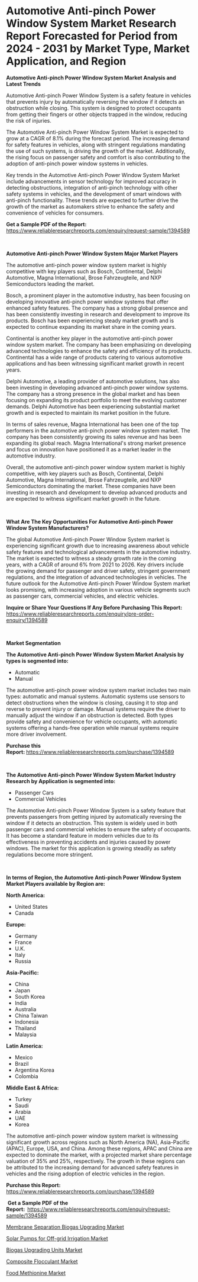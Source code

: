 <p><h1>Automotive Anti-pinch Power Window System Market Research Report Forecasted for Period from 2024 -  2031 by Market Type, Market Application, and Region</h1></p><p><strong>Automotive Anti-pinch Power Window System Market Analysis and Latest Trends</strong></p>
<p><p>Automotive Anti-pinch Power Window System is a safety feature in vehicles that prevents injury by automatically reversing the window if it detects an obstruction while closing. This system is designed to protect occupants from getting their fingers or other objects trapped in the window, reducing the risk of injuries.</p><p>The Automotive Anti-pinch Power Window System Market is expected to grow at a CAGR of 8.1% during the forecast period. The increasing demand for safety features in vehicles, along with stringent regulations mandating the use of such systems, is driving the growth of the market. Additionally, the rising focus on passenger safety and comfort is also contributing to the adoption of anti-pinch power window systems in vehicles.</p><p>Key trends in the Automotive Anti-pinch Power Window System Market include advancements in sensor technology for improved accuracy in detecting obstructions, integration of anti-pinch technology with other safety systems in vehicles, and the development of smart windows with anti-pinch functionality. These trends are expected to further drive the growth of the market as automakers strive to enhance the safety and convenience of vehicles for consumers.</p></p>
<p><strong>Get a Sample PDF of the Report:&nbsp;</strong> <a href="https://www.reliableresearchreports.com/enquiry/request-sample/1394589">https://www.reliableresearchreports.com/enquiry/request-sample/1394589</a></p>
<p>&nbsp;</p>
<p><strong>Automotive Anti-pinch Power Window System Major Market Players</strong></p>
<p><p>The automotive anti-pinch power window system market is highly competitive with key players such as Bosch, Continental, Delphi Automotive, Magna International, Brose Fahrzeugteile, and NXP Semiconductors leading the market. </p><p>Bosch, a prominent player in the automotive industry, has been focusing on developing innovative anti-pinch power window systems that offer enhanced safety features. The company has a strong global presence and has been consistently investing in research and development to improve its products. Bosch has been experiencing steady market growth and is expected to continue expanding its market share in the coming years.</p><p>Continental is another key player in the automotive anti-pinch power window system market. The company has been emphasizing on developing advanced technologies to enhance the safety and efficiency of its products. Continental has a wide range of products catering to various automotive applications and has been witnessing significant market growth in recent years.</p><p>Delphi Automotive, a leading provider of automotive solutions, has also been investing in developing advanced anti-pinch power window systems. The company has a strong presence in the global market and has been focusing on expanding its product portfolio to meet the evolving customer demands. Delphi Automotive has been experiencing substantial market growth and is expected to maintain its market position in the future.</p><p>In terms of sales revenue, Magna International has been one of the top performers in the automotive anti-pinch power window system market. The company has been consistently growing its sales revenue and has been expanding its global reach. Magna International's strong market presence and focus on innovation have positioned it as a market leader in the automotive industry. </p><p>Overall, the automotive anti-pinch power window system market is highly competitive, with key players such as Bosch, Continental, Delphi Automotive, Magna International, Brose Fahrzeugteile, and NXP Semiconductors dominating the market. These companies have been investing in research and development to develop advanced products and are expected to witness significant market growth in the future.</p></p>
<p>&nbsp;</p>
<p><strong>What Are The Key Opportunities For Automotive Anti-pinch Power Window System Manufacturers?</strong></p>
<p><p>The global Automotive Anti-pinch Power Window System market is experiencing significant growth due to increasing awareness about vehicle safety features and technological advancements in the automotive industry. The market is expected to witness a steady growth rate in the coming years, with a CAGR of around 6% from 2021 to 2026. Key drivers include the growing demand for passenger and driver safety, stringent government regulations, and the integration of advanced technologies in vehicles. The future outlook for the Automotive Anti-pinch Power Window System market looks promising, with increasing adoption in various vehicle segments such as passenger cars, commercial vehicles, and electric vehicles.</p></p>
<p><strong>Inquire or Share Your Questions If Any Before Purchasing This Report:</strong> <a href="https://www.reliableresearchreports.com/enquiry/pre-order-enquiry/1394589">https://www.reliableresearchreports.com/enquiry/pre-order-enquiry/1394589</a></p>
<p>&nbsp;</p>
<p><strong>Market Segmentation</strong></p>
<p><strong>The Automotive Anti-pinch Power Window System Market Analysis by types is segmented into:</strong></p>
<p><ul><li>Automatic</li><li>Manual</li></ul></p>
<p><p>The automotive anti-pinch power window system market includes two main types: automatic and manual systems. Automatic systems use sensors to detect obstructions when the window is closing, causing it to stop and reverse to prevent injury or damage. Manual systems require the driver to manually adjust the window if an obstruction is detected. Both types provide safety and convenience for vehicle occupants, with automatic systems offering a hands-free operation while manual systems require more driver involvement.</p></p>
<p><strong>Purchase this Report:&nbsp;</strong><a href="https://www.reliableresearchreports.com/purchase/1394589">https://www.reliableresearchreports.com/purchase/1394589</a></p>
<p>&nbsp;</p>
<p><strong>The Automotive Anti-pinch Power Window System Market Industry Research by Application is segmented into:</strong></p>
<p><ul><li>Passenger Cars</li><li>Commercial Vehicles</li></ul></p>
<p><p>The Automotive Anti-pinch Power Window System is a safety feature that prevents passengers from getting injured by automatically reversing the window if it detects an obstruction. This system is widely used in both passenger cars and commercial vehicles to ensure the safety of occupants. It has become a standard feature in modern vehicles due to its effectiveness in preventing accidents and injuries caused by power windows. The market for this application is growing steadily as safety regulations become more stringent.</p></p>
<p>&nbsp;</p>
<p><strong>In terms of Region, the Automotive Anti-pinch Power Window System Market Players available by Region are:</strong></p>
<p>
    <p> <strong> North America: </strong>
        <ul>
            <li>United States</li>
            <li>Canada</li>
        </ul>
        </p> 
    <p> <strong> Europe: </strong>
        <ul>
            <li>Germany</li>
            <li>France</li>
            <li>U.K.</li>
            <li>Italy</li>
            <li>Russia</li>
        </ul>
        </p> 
    <p> <strong> Asia-Pacific: </strong>
        <ul>
            <li>China</li>
            <li>Japan</li>
            <li>South Korea</li>
            <li>India</li>
            <li>Australia</li>
            <li>China Taiwan</li>
            <li>Indonesia</li>
            <li>Thailand</li>
            <li>Malaysia</li>
        </ul>
        </p> 
    <p> <strong> Latin America: </strong>
        <ul>
            <li>Mexico</li>
            <li>Brazil</li>
            <li>Argentina Korea</li>
            <li>Colombia</li>
        </ul>
        </p> 
    <p> <strong> Middle East & Africa: </strong>
        <ul>
            <li>Turkey</li>
            <li>Saudi</li>
            <li>Arabia</li>
            <li>UAE</li>
            <li>Korea</li>
        </ul>
    </p>
    </p>
<p><p>The automotive anti-pinch power window system market is witnessing significant growth across regions such as North America (NA), Asia-Pacific (APAC), Europe, USA, and China. Among these regions, APAC and China are expected to dominate the market, with a projected market share percentage valuation of 35% and 25%, respectively. The growth in these regions can be attributed to the increasing demand for advanced safety features in vehicles and the rising adoption of electric vehicles in the region.</p></p>
<p><strong>Purchase this Report: </strong><a href="https://www.reliableresearchreports.com/purchase/1394589">https://www.reliableresearchreports.com/purchase/1394589</a></p>
<p>&nbsp;<strong>Get a Sample PDF of the Report:&nbsp;&nbsp;</strong><a href="https://www.reliableresearchreports.com/enquiry/request-sample/1394589">https://www.reliableresearchreports.com/enquiry/request-sample/1394589</a></p>
<p><strong></strong></p>
<p><p><a href="https://medium.com/@irwingibson727/membrane-separation-biogas-upgrading-market-analysis-its-cagr-market-segmentation-and-global-9ea8adba9d0a">Membrane Separation Biogas Upgrading Market</a></p><p><a href="https://medium.com/@entelabrahimi1961/solar-pumps-for-off-grid-irrigation-market-outlook-industry-overview-and-forecast-2024-to-2031-870d9c63b85f">Solar Pumps for Off-grid Irrigation Market</a></p><p><a href="https://medium.com/@irwingibson727/biogas-upgrading-units-market-outlook-industry-overview-and-forecast-2024-to-2031-74846d9bcfc7">Biogas Upgrading Units Market</a></p><p><a href="https://github.com/lataunyatinikmelvin59ilbd0dv/Market-Research-Report-List-1/blob/main/composite-flocculant-market.md">Composite Flocculant Market</a></p><p><a href="https://github.com/pgtimber/Market-Research-Report-List-1/blob/main/food-methionine-market.md">Food Methionine Market</a></p></p>